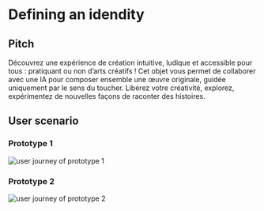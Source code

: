 # Defining an idendity

## Pitch

Découvrez une expérience de création intuitive, ludique et accessible pour tous : pratiquant ou non d’arts créatifs ! Cet objet vous permet de collaborer avec une IA pour composer ensemble une œuvre originale, guidée uniquement par le sens du toucher. Libérez votre créativité, explorez, expérimentez de nouvelles façons de raconter des histoires.

## User scenario

### Prototype 1

![user journey of prototype 1](/user%20journey_User%20journey%20prototype%201.jpg)

### Prototype 2

![user journey of prototype 2](/user%20journey_User%20journey%20prototype%202.jpg)